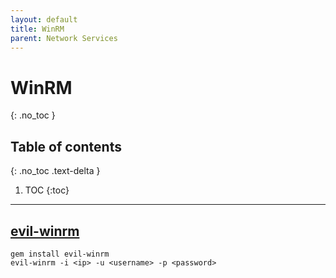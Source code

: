 ```yaml
---
layout: default
title: WinRM
parent: Network Services
---
```


# WinRM
{: .no_toc }

## Table of contents
{: .no_toc .text-delta }

1. TOC
{:toc}

---

## [evil-winrm](https://github.com/Hackplayers/evil-winrm)
```shell
gem install evil-winrm
evil-winrm -i <ip> -u <username> -p <password>
```
